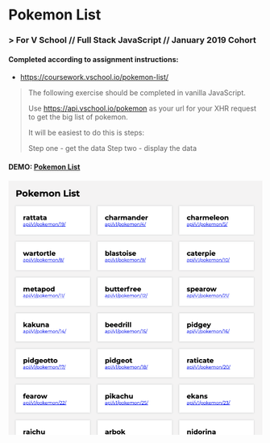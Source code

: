 # Pokemon List
### > For V School // Full Stack JavaScript // January 2019 Cohort

#### Completed according to assignment instructions: 
- https://coursework.vschool.io/pokemon-list/

>The following exercise should be completed in vanilla JavaScript.
>
>Use https://api.vschool.io/pokemon as your url for your XHR request to get the big list of pokemon.
>
>It will be easiest to do this is steps:
>
>Step one - get the data
>Step two - display the data

#### DEMO: <a href="https://htmlpreview.github.io/?https://github.com/yummywakame/V-School-Assignments/blob/master/exercises/week-04/03-pokemon-list/index.html">Pokemon List</a>

<img src="screenshot.png">
